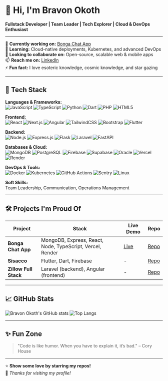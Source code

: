 # 👋 Hi, I'm Bravon Okoth

**Fullstack Developer | Team Leader | Tech Explorer | Cloud & DevOps Enthusiast**

---

🔭 **Currently working on:** [Bonga Chat App](https://week-7-devops-deployment-assignment-two-mu.vercel.app/)  
🌱 **Learning:** Cloud-native deployments, Kubernetes, and advanced DevOps  
👯 **Looking to collaborate on:** Open-source, scalable web & mobile apps  
📫 **Reach me on:** [LinkedIn](https://www.linkedin.com/in/orwaokoth)  
⚡ **Fun fact:** I love esoteric knowledge, cosmic knowledge, and star gazing  


---

## 🚀 Tech Stack

**Languages & Frameworks:**  
![JavaScript](https://img.shields.io/badge/JavaScript-F7DF1E?style=for-the-badge&logo=javascript&logoColor=000)
![TypeScript](https://img.shields.io/badge/TypeScript-3178C6?style=for-the-badge&logo=typescript&logoColor=fff)
![Python](https://img.shields.io/badge/Python-3776AB?style=for-the-badge&logo=python&logoColor=fff)
![Dart](https://img.shields.io/badge/Dart-0175C2?style=for-the-badge&logo=dart&logoColor=fff)
![PHP](https://img.shields.io/badge/PHP-777BB4?style=for-the-badge&logo=php&logoColor=fff)
![HTML5](https://img.shields.io/badge/HTML5-E34F26?style=for-the-badge&logo=html5&logoColor=fff)

**Frontend:**  
![React](https://img.shields.io/badge/React-61DAFB?style=for-the-badge&logo=react&logoColor=000)
![Next.js](https://img.shields.io/badge/Next.js-000000?style=for-the-badge&logo=next.js&logoColor=fff)
![Angular](https://img.shields.io/badge/Angular-DD0031?style=for-the-badge&logo=angular&logoColor=fff)
![TailwindCSS](https://img.shields.io/badge/TailwindCSS-06B6D4?style=for-the-badge&logo=tailwindcss&logoColor=fff)
![Bootstrap](https://img.shields.io/badge/Bootstrap-7952B3?style=for-the-badge&logo=bootstrap&logoColor=fff)
![Flutter](https://img.shields.io/badge/Flutter-02569B?style=for-the-badge&logo=flutter&logoColor=fff)

**Backend:**  
![Node.js](https://img.shields.io/badge/Node.js-339933?style=for-the-badge&logo=node.js&logoColor=fff)
![Express.js](https://img.shields.io/badge/Express.js-000000?style=for-the-badge&logo=express&logoColor=fff)
![Flask](https://img.shields.io/badge/Flask-000000?style=for-the-badge&logo=flask&logoColor=fff)
![Laravel](https://img.shields.io/badge/Laravel-FF2D20?style=for-the-badge&logo=laravel&logoColor=fff)
![FastAPI](https://img.shields.io/badge/FastAPI-009688?style=for-the-badge&logo=fastapi&logoColor=fff)

**Databases & Cloud:**  
![MongoDB](https://img.shields.io/badge/MongoDB-47A248?style=for-the-badge&logo=mongodb&logoColor=fff)
![PostgreSQL](https://img.shields.io/badge/PostgreSQL-4169E1?style=for-the-badge&logo=postgresql&logoColor=fff)
![Firebase](https://img.shields.io/badge/Firebase-FFCA28?style=for-the-badge&logo=firebase&logoColor=000)
![Supabase](https://img.shields.io/badge/Supabase-3ECF8E?style=for-the-badge&logo=supabase&logoColor=000)
![Oracle](https://img.shields.io/badge/Oracle-F80000?style=for-the-badge&logo=oracle&logoColor=fff)
![Vercel](https://img.shields.io/badge/Vercel-000000?style=for-the-badge&logo=vercel&logoColor=fff)
![Render](https://img.shields.io/badge/Render-46E3B7?style=for-the-badge&logo=render&logoColor=000)

**DevOps & Tools:**  
![Docker](https://img.shields.io/badge/Docker-2496ED?style=for-the-badge&logo=docker&logoColor=fff)
![Kubernetes](https://img.shields.io/badge/Kubernetes-326CE5?style=for-the-badge&logo=kubernetes&logoColor=fff)
![GitHub Actions](https://img.shields.io/badge/GitHub%20Actions-2088FF?style=for-the-badge&logo=github-actions&logoColor=fff)
![Sentry](https://img.shields.io/badge/Sentry-362D59?style=for-the-badge&logo=sentry&logoColor=fff)
![Linux](https://img.shields.io/badge/Linux-FCC624?style=for-the-badge&logo=linux&logoColor=000)


**Soft Skills:**  
Team Leadership, Communication, Operations Management

---

## 🛠️ Projects I'm Proud Of

| Project      | Stack | Live Demo | Repo |
| ------------ | ----- | --------- | ---- |
| **Bonga Chat App** | MongoDB, Express, React, Node, TypeScript, Vercel, Render | [Live](https://week-7-devops-deployment-assignment-two-mu.vercel.app/) | [Repo](https://github.com/bravonokoth/BongaChatApp) |
| **Sisacco**  | Flutter, Dart, Firebase | - | [Repo](https://github.com/bravonokoth/Sisacco) |
| **Zillow Full Stack** | Laravel (backend), Angular (frontend) | - | [Repo](https://github.com/JAPHETHNYARANGA/Zillow) |

---

## 📈 GitHub Stats

![Bravon Okoth's GitHub stats](https://github-readme-stats.vercel.app/api?username=bravonokoth&show_icons=true&hide_title=true)
![Top Langs](https://github-readme-stats.vercel.app/api/top-langs/?username=bravonokoth&layout=compact)

---

## ✨ Fun Zone

> "Code is like humor. When you have to explain it, it’s bad." – Cory House

---

⭐ **Show some love by starring my repos!**  
👀 _Thanks for visiting my profile!_
